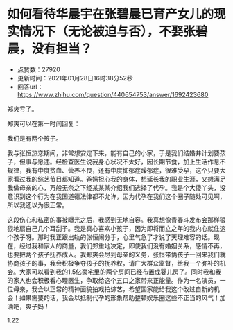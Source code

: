 # 如何看待华晨宇在张碧晨已育产女儿的现实情况下（无论被迫与否），不娶张碧晨，没有担当？
- 点赞数：27920
- 更新时间：2021年01月28日16时38分52秒
- 回答url：https://www.zhihu.com/question/440654753/answer/1692423680
<body>
 <p data-pid="un3WtNIR">郑爽亏了。</p>
 <p data-pid="HT-Yu6l3">郑爽可以在第一时间回复：</p>
 <p data-pid="q2Pl6MFo">我们是有两个孩子。</p>
 <p data-pid="zygddvg6">我与张恒热恋期间，非常想安定下来，能有自己的小家，于是我们结婚并计划要孩子，但事与愿违。经检查医生说我身心状况不太好，因长期节食，加上生活作息不规律，我有中度贫血、营养不良，还有中度抑郁症躁郁症，很难受孕，这个只要大家看过我的综艺节目都知道。爸妈担心我的身体，想延长我的职业生涯，又想满足我做母亲的心，万般无奈之下经某某某介绍我们选择了代孕。我是个大傻丫头，没意识到这个行为在我国道德法律都不允许，因为代孕在我们这个圈子随处可见啊，所以我还以为很正常。</p>
 <p data-pid="TPxMvSU8">这段伤心和私密的事被曝光之后，我感到无地自容。我真想像青春斗发布会那样狠狠地扇自己几个耳刮子。我是真心喜欢小孩子，因为即将而立之年的我内心就住这个孩子呀。那时我正跟出轨的张恒闹分手，心里气急了才说了天理难容的话。现在，经过我和家人的商量，我们郑重地决定，即使我们没有婚姻关系，感情不再，也要把两个孩子抚养成人。我郑爽会尽到母亲的义务，张恒带俩孩子一回来我们就协商孩子的事，我会积极争夺孩子的抚养权，请广大群众监督，给我一个弥补的机会。大家可以看到我的1.5亿豪宅里的两个房间已经布置成婴儿房了。同时我和我的家人也会积极看心理医生，争取给这个五口之家带来正能量。作为一名演员，一位母亲，我会以正常的精神面貌拍戏拍综艺，希望国家能给我这个改过自新的机会！如果需要的话，我会以抵制代孕的形象帮助整顿娱乐圈这些不正当的风气！加油吧，爽子妈！</p>
 <p data-pid="w5U2JOLt">1.22</p>
</body>